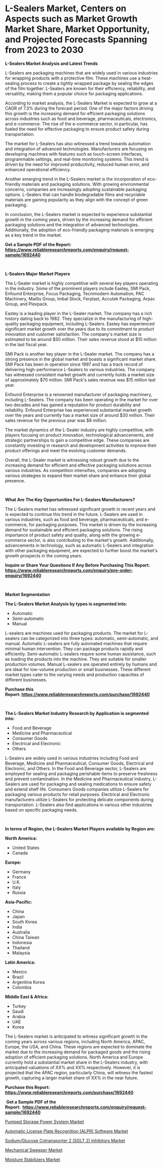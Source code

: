 <p><h1>L-Sealers Market, Centers on Aspects such as Market Growth Market Share, Market Opportunity, and Projected Forecasts Spanning from 2023 to 2030</h1></p><p><strong>L-Sealers Market Analysis and Latest Trends</strong></p>
<p><p>L-Sealers are packaging machines that are widely used in various industries for wrapping products with a protective film. These machines use a heat-sealing process to create a tightly wrapped package by sealing the edges of the film together. L-Sealers are known for their efficiency, reliability, and versatility, making them a popular choice for packaging applications.</p><p>According to market analysis, the L-Sealers Market is expected to grow at a CAGR of 7.3% during the forecast period. One of the major factors driving this growth is the increasing demand for efficient packaging solutions across industries such as food and beverage, pharmaceuticals, electronics, and e-commerce. The rise of the e-commerce sector, in particular, has fueled the need for effective packaging to ensure product safety during transportation.</p><p>The market for L-Sealers has also witnessed a trend towards automation and integration of advanced technologies. Manufacturers are focusing on developing machines with features such as touch-screen interfaces, programmable settings, and real-time monitoring systems. This trend is driven by the need for improved productivity, reduced human error, and enhanced operational efficiency.</p><p>Another emerging trend in the L-Sealers market is the incorporation of eco-friendly materials and packaging solutions. With growing environmental concerns, companies are increasingly adopting sustainable packaging options. L-Sealers that can handle biodegradable films and recyclable materials are gaining popularity as they align with the concept of green packaging.</p><p>In conclusion, the L-Sealers market is expected to experience substantial growth in the coming years, driven by the increasing demand for efficient packaging solutions and the integration of advanced technologies. Additionally, the adoption of eco-friendly packaging materials is emerging as a key trend in the market.</p></p>
<p><strong>Get a Sample PDF of the Report:&nbsp; <a href="https://www.reliableresearchreports.com/enquiry/request-sample/1692440">https://www.reliableresearchreports.com/enquiry/request-sample/1692440</a></strong></p>
<p>&nbsp;</p>
<p><strong>L-Sealers Major Market Players</strong></p>
<p><p>The L-Sealer market is highly competitive with several key players operating in the industry. Some of the prominent players include Eastey, SMI Pack, Enfound Enterprise, Focus Packaging, Tecnimodern Automation, PAC Machinery, Maillis Group, Imbal Stock, Ferplast, Accutek Packaging, Arpac Group, and Plexpack.</p><p>Eastey is a leading player in the L-Sealer market. The company has a rich history dating back to 1982. They specialize in the manufacturing of high-quality packaging equipment, including L-Sealers. Eastey has experienced significant market growth over the years due to its commitment to product innovation and customer satisfaction. The company's market size is estimated to be around $50 million. Their sales revenue stood at $10 million in the last fiscal year.</p><p>SMI Pack is another key player in the L-Sealer market. The company has a strong presence in the global market and boasts a significant market share. SMI Pack has been in operation since 1997 and has a track record of delivering high-performance L-Sealers to various industries. The company has witnessed consistent market growth and currently holds a market size of approximately $70 million. SMI Pack's sales revenue was $15 million last year.</p><p>Enfound Enterprise is a renowned manufacturer of packaging machinery, including L-Sealers. The company has been operating in the market for over two decades and has gained a reputation for product durability and reliability. Enfound Enterprise has experienced substantial market growth over the years and currently has a market size of around $30 million. Their sales revenue for the previous year was $8 million.</p><p>The market dynamics of the L-Sealer industry are highly competitive, with players focusing on product innovation, technological advancements, and strategic partnerships to gain a competitive edge. These companies are constantly investing in research and development activities to improve their product offerings and meet the evolving customer demands.</p><p>Overall, the L-Sealer market is witnessing robust growth due to the increasing demand for efficient and effective packaging solutions across various industries. As competition intensifies, companies are adopting various strategies to expand their market share and enhance their global presence.</p></p>
<p>&nbsp;</p>
<p><strong>What Are The Key Opportunities For L-Sealers Manufacturers?</strong></p>
<p><p>The L-Sealers market has witnessed significant growth in recent years and is expected to continue this trend in the future. L-Sealers are used in various industries, such as food and beverage, pharmaceuticals, and e-commerce, for packaging purposes. This market is driven by the increasing demand for sustainable and efficient packaging solutions. The rising importance of product safety and quality, along with the growing e-commerce sector, is also contributing to the market's growth. Additionally, advancements in technology, such as automatic L-Sealers and integration with other packaging equipment, are expected to further boost the market's growth prospects in the coming years.</p></p>
<p><strong>Inquire or Share Your Questions If Any Before Purchasing This Report: <a href="https://www.reliableresearchreports.com/enquiry/pre-order-enquiry/1692440">https://www.reliableresearchreports.com/enquiry/pre-order-enquiry/1692440</a></strong></p>
<p>&nbsp;</p>
<p><strong>Market Segmentation</strong></p>
<p><strong>The L-Sealers Market Analysis by types is segmented into:</strong></p>
<p><ul><li>Automatic</li><li>Semi-automatic</li><li>Manual</li></ul></p>
<p><p>L-sealers are machines used for packaging products. The market for L-sealers can be categorized into three types: automatic, semi-automatic, and manual. Automatic L-sealers are fully automated machines that require minimal human intervention. They can package products rapidly and efficiently. Semi-automatic L-sealers require some human assistance, such as loading the products into the machine. They are suitable for smaller production volumes. Manual L-sealers are operated entirely by humans and are ideal for low-volume production or small businesses. These different market types cater to the varying needs and production capacities of different businesses.</p></p>
<p><strong>Purchase this Report:&nbsp;<a href="https://www.reliableresearchreports.com/purchase/1692440">https://www.reliableresearchreports.com/purchase/1692440</a></strong></p>
<p>&nbsp;</p>
<p><strong>The L-Sealers Market Industry Research by Application is segmented into:</strong></p>
<p><ul><li>Food and Beverage</li><li>Medicine and Pharmaceutical</li><li>Consumer Goods</li><li>Electrical and Electronic</li><li>Others</li></ul></p>
<p><p>L-Sealers are widely used in various industries including Food and Beverage, Medicine and Pharmaceutical, Consumer Goods, Electrical and Electronic, and Others. In the Food and Beverage sector, L-Sealers are employed for sealing and packaging perishable items to preserve freshness and prevent contamination. In the Medicine and Pharmaceutical industry, L-Sealers are used for packaging and sealing medications to ensure safety and extend shelf life. Consumers Goods companies utilize L-Sealers for packaging various products for retail purposes. Electrical and Electronic manufacturers utilize L-Sealers for protecting delicate components during transportation. L-Sealers also find applications in various other industries based on specific packaging needs.</p></p>
<p>&nbsp;</p>
<p><strong>In terms of Region, the L-Sealers Market Players available by Region are:</strong></p>
<p>
    <p> <strong> North America: </strong>
        <ul>
            <li>United States</li>
            <li>Canada</li>
        </ul>
        </p> 
    <p> <strong> Europe: </strong>
        <ul>
            <li>Germany</li>
            <li>France</li>
            <li>U.K.</li>
            <li>Italy</li>
            <li>Russia</li>
        </ul>
        </p> 
    <p> <strong> Asia-Pacific: </strong>
        <ul>
            <li>China</li>
            <li>Japan</li>
            <li>South Korea</li>
            <li>India</li>
            <li>Australia</li>
            <li>China Taiwan</li>
            <li>Indonesia</li>
            <li>Thailand</li>
            <li>Malaysia</li>
        </ul>
        </p> 
    <p> <strong> Latin America: </strong>
        <ul>
            <li>Mexico</li>
            <li>Brazil</li>
            <li>Argentina Korea</li>
            <li>Colombia</li>
        </ul>
        </p> 
    <p> <strong> Middle East & Africa: </strong>
        <ul>
            <li>Turkey</li>
            <li>Saudi</li>
            <li>Arabia</li>
            <li>UAE</li>
            <li>Korea</li>
        </ul>
    </p>
    </p>
<p><p>The L-Sealers market is anticipated to witness significant growth in the coming years across various regions, including North America, APAC, Europe, the USA, and China. These regions are expected to dominate the market due to the increasing demand for packaged goods and the rising adoption of efficient packaging solutions. North America and Europe currently hold a substantial market share in the L-Sealers industry, with anticipated valuations of XX% and XX% respectively. However, it is projected that the APAC region, particularly China, will witness the fastest growth, capturing a larger market share of XX% in the near future.</p></p>
<p><strong>Purchase this Report: <a href="https://www.reliableresearchreports.com/purchase/1692440">https://www.reliableresearchreports.com/purchase/1692440</a></strong></p>
<p>&nbsp;<strong>Get a Sample PDF of the Report:&nbsp;&nbsp;<a href="https://www.reliableresearchreports.com/enquiry/request-sample/1692440">https://www.reliableresearchreports.com/enquiry/request-sample/1692440</a></strong></p>
<p><strong></strong></p>
<p><p><a href="https://medium.com/@shanieprice69879/pumped-storage-power-system-market-trends-forecast-and-competitive-analysis-to-2030-274d49ee01dd">Pumped Storage Power System Market</a></p><p><a href="https://www.linkedin.com/pulse/automatic-license-plate-recognition-alpr-software-market-0ekhe/">Automatic License Plate Recognition (ALPR) Software Market</a></p><p><a href="https://github.com/anmolreportprime/Market-Research-Report-List-1/blob/main/sodiumglucose-cotransporter-2-sglt-2-inhibitors-market.md">Sodium/Glucose Cotransporter 2 (SGLT 2) Inhibitors Market</a></p><p><a href="https://github.com/krithireportprime/Market-Research-Report-List-1/blob/main/mechanical-sweeper-market.md">Mechanical Sweeper Market</a></p><p><a href="https://medium.com/@lottiejerde6456/decoding-moisture-stabilizers-market-metrics-market-share-trends-and-growth-patterns-48e7047573fc">Moisture Stabilizers Market</a></p></p>